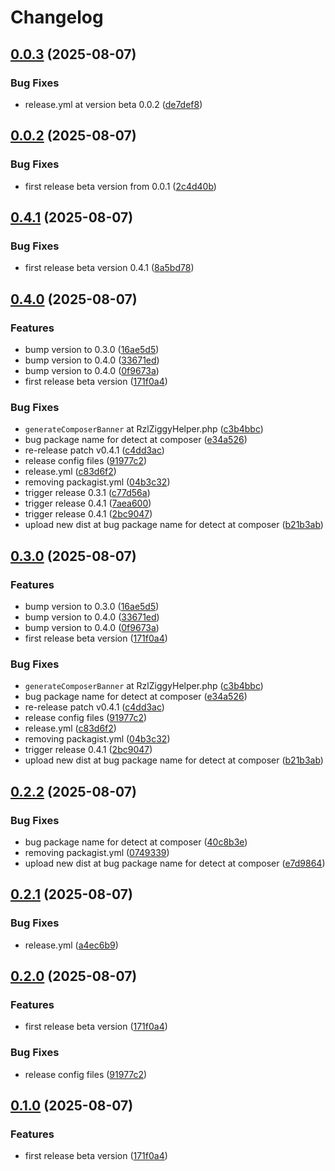 # Changelog

## [0.0.3](https://github.com/rzl-zone/ziggy-route/compare/v0.0.2...v0.0.3) (2025-08-07)


### Bug Fixes

* release.yml at version beta 0.0.2 ([de7def8](https://github.com/rzl-zone/ziggy-route/commit/de7def88e7754010db58c80d04fb023b834c5416))

## [0.0.2](https://github.com/rzl-zone/ziggy-route/compare/v0.0.1...v0.0.2) (2025-08-07)


### Bug Fixes

* first release beta version from 0.0.1 ([2c4d40b](https://github.com/rzl-zone/ziggy-route/commit/2c4d40b4fbb2b7a37b9d923510f2943b4b4a99c4))

## [0.4.1](https://github.com/rzl-zone/ziggy-route/compare/v0.4.0...v0.4.1) (2025-08-07)


### Bug Fixes

* first release beta version 0.4.1 ([8a5bd78](https://github.com/rzl-zone/ziggy-route/commit/8a5bd786c5d08afb0a50044de8098fbadfe3eb70))

## [0.4.0](https://github.com/rzl-zone/ziggy-route/compare/v0.3.0...v0.4.0) (2025-08-07)


### Features

* bump version to 0.3.0 ([16ae5d5](https://github.com/rzl-zone/ziggy-route/commit/16ae5d53247be01cdc8b31125bd8cbc4f58a560c))
* bump version to 0.4.0 ([33671ed](https://github.com/rzl-zone/ziggy-route/commit/33671edf8a36c30e57dad4bc8271911450477f5f))
* bump version to 0.4.0 ([0f9673a](https://github.com/rzl-zone/ziggy-route/commit/0f9673a290aecc934f88f6590160d564cdecfac0))
* first release beta version ([171f0a4](https://github.com/rzl-zone/ziggy-route/commit/171f0a402df5160a50a2adca1721925bf2a901e0))


### Bug Fixes

* `generateComposerBanner` at RzlZiggyHelper.php ([c3b4bbc](https://github.com/rzl-zone/ziggy-route/commit/c3b4bbc14dbf5d44777eec632f9498f221d14c92))
* bug package name for detect at composer ([e34a526](https://github.com/rzl-zone/ziggy-route/commit/e34a5269274149245a2e465468d339f1d49dc87c))
* re-release patch v0.4.1 ([c4dd3ac](https://github.com/rzl-zone/ziggy-route/commit/c4dd3ac8edaf4ee74727fbb71d4ddcead6bb338b))
* release config files ([91977c2](https://github.com/rzl-zone/ziggy-route/commit/91977c230117c920ed2695733d840d6f00c02daf))
* release.yml ([c83d6f2](https://github.com/rzl-zone/ziggy-route/commit/c83d6f27b4b2fb19dd4d231ae0f1b2807a485932))
* removing packagist.yml ([04b3c32](https://github.com/rzl-zone/ziggy-route/commit/04b3c32698e376e3d36a96dd4f6f2540ea53a521))
* trigger release 0.3.1 ([c77d56a](https://github.com/rzl-zone/ziggy-route/commit/c77d56a900b311487f1d824a5cc8bd273f523629))
* trigger release 0.4.1 ([7aea600](https://github.com/rzl-zone/ziggy-route/commit/7aea6008a2cc9c5349d81a10ba67d9b859fae826))
* trigger release 0.4.1 ([2bc9047](https://github.com/rzl-zone/ziggy-route/commit/2bc9047ed883384ead2a8429cbc18bb06eea0d8d))
* upload new dist at bug package name for detect at composer ([b21b3ab](https://github.com/rzl-zone/ziggy-route/commit/b21b3ab8bdee63ecc55405012b41a149190a0d2d))

## [0.3.0](https://github.com/rzl-zone/ziggy-route/compare/v0.2.2...v0.3.0) (2025-08-07)


### Features

* bump version to 0.3.0 ([16ae5d5](https://github.com/rzl-zone/ziggy-route/commit/16ae5d53247be01cdc8b31125bd8cbc4f58a560c))
* bump version to 0.4.0 ([33671ed](https://github.com/rzl-zone/ziggy-route/commit/33671edf8a36c30e57dad4bc8271911450477f5f))
* bump version to 0.4.0 ([0f9673a](https://github.com/rzl-zone/ziggy-route/commit/0f9673a290aecc934f88f6590160d564cdecfac0))
* first release beta version ([171f0a4](https://github.com/rzl-zone/ziggy-route/commit/171f0a402df5160a50a2adca1721925bf2a901e0))


### Bug Fixes

* `generateComposerBanner` at RzlZiggyHelper.php ([c3b4bbc](https://github.com/rzl-zone/ziggy-route/commit/c3b4bbc14dbf5d44777eec632f9498f221d14c92))
* bug package name for detect at composer ([e34a526](https://github.com/rzl-zone/ziggy-route/commit/e34a5269274149245a2e465468d339f1d49dc87c))
* re-release patch v0.4.1 ([c4dd3ac](https://github.com/rzl-zone/ziggy-route/commit/c4dd3ac8edaf4ee74727fbb71d4ddcead6bb338b))
* release config files ([91977c2](https://github.com/rzl-zone/ziggy-route/commit/91977c230117c920ed2695733d840d6f00c02daf))
* release.yml ([c83d6f2](https://github.com/rzl-zone/ziggy-route/commit/c83d6f27b4b2fb19dd4d231ae0f1b2807a485932))
* removing packagist.yml ([04b3c32](https://github.com/rzl-zone/ziggy-route/commit/04b3c32698e376e3d36a96dd4f6f2540ea53a521))
* trigger release 0.4.1 ([2bc9047](https://github.com/rzl-zone/ziggy-route/commit/2bc9047ed883384ead2a8429cbc18bb06eea0d8d))
* upload new dist at bug package name for detect at composer ([b21b3ab](https://github.com/rzl-zone/ziggy-route/commit/b21b3ab8bdee63ecc55405012b41a149190a0d2d))

## [0.2.2](https://github.com/rzl-zone/ziggy-route/compare/v0.2.1...v0.2.2) (2025-08-07)


### Bug Fixes

* bug package name for detect at composer ([40c8b3e](https://github.com/rzl-zone/ziggy-route/commit/40c8b3ecdf1a5016833b877421c80b74bf18c2b7))
* removing packagist.yml ([0749339](https://github.com/rzl-zone/ziggy-route/commit/07493395944a0d45667dc2ba31516810a0953d09))
* upload new dist at bug package name for detect at composer ([e7d9864](https://github.com/rzl-zone/ziggy-route/commit/e7d98640b40ac85e7005386d8e7e42f67477b170))

## [0.2.1](https://github.com/rzl-zone/ziggy-route/compare/v0.2.0...v0.2.1) (2025-08-07)


### Bug Fixes

* release.yml ([a4ec6b9](https://github.com/rzl-zone/ziggy-route/commit/a4ec6b9403505430b4df407004b95b69227fa049))

## [0.2.0](https://github.com/rzl-zone/ziggy-route/compare/v0.1.0...v0.2.0) (2025-08-07)


### Features

* first release beta version ([171f0a4](https://github.com/rzl-zone/ziggy-route/commit/171f0a402df5160a50a2adca1721925bf2a901e0))


### Bug Fixes

* release config files ([91977c2](https://github.com/rzl-zone/ziggy-route/commit/91977c230117c920ed2695733d840d6f00c02daf))

## [0.1.0](https://github.com/rzl-zone/ziggy-route/compare/ziggy-route-v0.0.1...ziggy-route-v0.1.0) (2025-08-07)


### Features

* first release beta version ([171f0a4](https://github.com/rzl-zone/ziggy-route/commit/171f0a402df5160a50a2adca1721925bf2a901e0))
